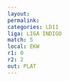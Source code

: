 ```yaml
---
layout: 
permalink: 
categories: LD11
liga: LIGA INDIGO
match: 5
local: EKW
r1: 0
r2: 2
out: PLAT
---
```

